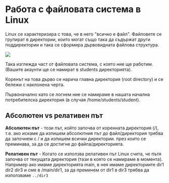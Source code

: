# Работа с файловата система в Linux

Linux се характеризира с това, че в него "всичко е файл". Файловете се групират в директории, които могат също така да съдържат други поддиректории и така се сформира дървовидната файлова структура. 

![](http://newkis.fmi.uni-sofia.bg/~svi/os/ex/fs.gif)

Така изглежда част от файловата система, с която ние ще работим. (Вашите акаунти ще се намират в students директорията). 

Коренът на това дърво се нарича главна директория (root directory) и се бележи с наклонена черта. 

Първоначално като се логнем ние се намираме в нашата начална потребителска директория (в случая /home/students/student).

## Абсолютен vs релативен път 
**Aбсолютен път** - този път, който започва от коренната директория (/), т.е. ако искаме да изпишем абсолютния път до файл/директория трябва да започнем с / и да изпишем всички директории. през които се преминава, за да се достигне до файла/директорията.

**Релативен път** - Когато се използва релативен път Linux счита, че пътя започва от текущата директория (тази в която се намираме в момента).  
Например ако имаме директорията main, в нея имаме директориите dir1 dir2 dir3 и сме в /main/dir1, за да преминем от dir1 в dir3  трябва да използваме  `../dir3`
